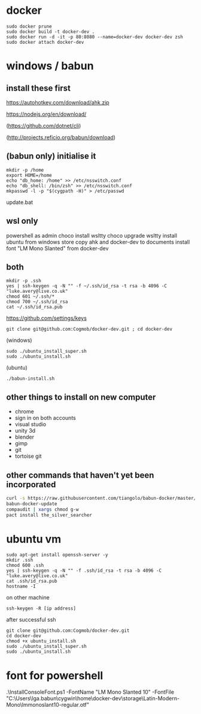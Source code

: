 # docker

    sudo docker prune
    sudo docker build -t docker-dev .
    sudo docker run -d -it -p 80:8080 --name=docker-dev docker-dev zsh
    sudo docker attach docker-dev

# windows / babun

## install these first ##

https://autohotkey.com/download/ahk.zip

https://nodejs.org/en/download/

(https://github.com/dotnet/cli)

(http://projects.reficio.org/babun/download)

## (babun only) initialise it

    mkdir -p /home
	export HOME=/home
	echo "db_home: /home" >> /etc/nsswitch.conf
	echo "db_shell: /bin/zsh" >> /etc/nsswitch.conf
	mkpasswd -l -p "$(cygpath -H)" > /etc/passwd

update.bat

## wsl only

powershell as admin
choco install wsltty
choco upgrade wsltty
install ubuntu from windows store
copy ahk and docker-dev to documents
install font "LM Mono Slanted" from docker-dev

## both

    mkdir -p .ssh
	yes | ssh-keygen -q -N "" -f ~/.ssh/id_rsa -t rsa -b 4096 -C "luke.avery@live.co.uk"
	chmod 601 ~/.ssh/*
    chmod 700 ~/.ssh/id_rsa
	cat ~/.ssh/id_rsa.pub

https://github.com/settings/keys

    git clone git@github.com:Cogmob/docker-dev.git ; cd docker-dev
    
(windows)    

    sudo ./ubuntu_install_super.sh
    sudo ./ubuntu_install.sh

(ubuntu)

    ./babun-install.sh

## other things to install on new computer ##

* chrome
* sign in on both accounts
* visual studio
* unity 3d
* blender
* gimp
* git
* tortoise git

## other commands that haven't yet been incorporated

``` sh
curl -s https://raw.githubusercontent.com/tiangolo/babun-docker/master/setup.sh | source /dev/stdin
babun-docker-update
compaudit | xargs chmod g-w
pact install the_silver_searcher
```

# ubuntu vm

    sudo apt-get install openssh-server -y
    mkdir .ssh
    chmod 600 .ssh
    yes | ssh-keygen -q -N "" -f .ssh/id_rsa -t rsa -b 4096 -C "luke.avery@live.co.uk"
    cat .ssh/id_rsa.pub
    hostname -I

on other machine

    ssh-keygen -R [ip address]

after successful ssh

    git clone git@github.com:Cogmob/docker-dev.git
    cd docker-dev
    chmod +x ubuntu_install.sh
    sudo ./ubuntu_install_super.sh
    sudo ./ubuntu_install.sh

# font for powershell

.\InstallConsoleFont.ps1 -FontName "LM Mono Slanted 10" -FontFile "C:\Users\lga\.babun\cygwin\home\docker-dev\storage\Latin-Modern-Mono\lmmonoslant10-regular.otf"
